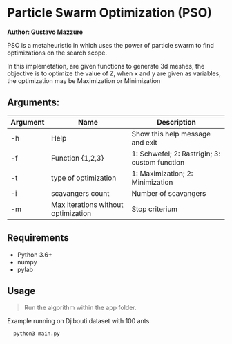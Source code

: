 # Particle Swarm Optimization (PSO)
  **Author: Gustavo Mazzure**

  PSO is a metaheuristic in which uses the power of particle swarm to find optimizations on the search scope.

  In this implemetation, are given functions to generate 3d meshes, the objective is to optimize the value of Z, when
  x and y are given as variables, the optimization may be Maximization or Minimization
  
## Arguments:
| Argument    | Name  | Description |
| ----------- | -------------------- | ----------- |
|-h           | Help                 | Show this help message and exit |
|-f           | Function {1,2,3}     | 1: Schwefel; 2: Rastrigin; 3: custom function |
|-t           | type of optimization | 1: Maximization; 2: Minimization |
|-i           | scavangers count     | Number of scavangers |
|-m           | Max iterations without optimization     | Stop criterium |

## Requirements
  - Python 3.6+
  - numpy
  - pylab

## Usage

  > Run the algorithm within the app folder.

  Example running on Djibouti dataset with 100 ants
  ```
    python3 main.py
  ```